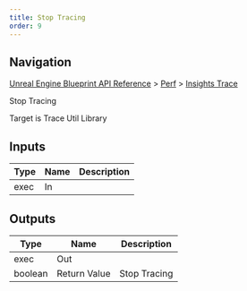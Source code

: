 ```yaml
---
title: Stop Tracing
order: 9
---
```

## Navigation

[Unreal Engine Blueprint API Reference](https://dev.epicgames.com/documentation/en-us/unreal-engine/BlueprintAPI) > [Perf](https://dev.epicgames.com/documentation/en-us/unreal-engine/BlueprintAPI/Perf) > [Insights Trace](https://dev.epicgames.com/documentation/en-us/unreal-engine/BlueprintAPI/Perf/InsightsTrace)

Stop Tracing

Target is Trace Util Library

## Inputs

| Type | Name | Description |
| --- | --- | --- |
| exec | In |  |

## Outputs

| Type | Name | Description |
| --- | --- | --- |
| exec | Out |  |
| boolean | Return Value | Stop Tracing |
